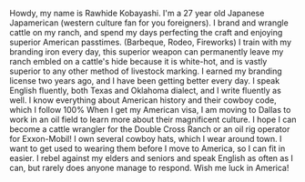 Howdy, my name is Rawhide Kobayashi. I'm a 27 year old Japanese Japamerican (western culture fan for you foreigners). I brand and wrangle cattle on my ranch, and spend my days perfecting the craft and enjoying superior American passtimes. (Barbeque, Rodeo, Fireworks) I train with my branding iron every day, this superior weapon can permanently leave my ranch embled on a cattle's hide because it is white-hot, and is vastly superior to any other method of livestock marking. I earned my branding license two years ago, and I have been getting better every day. I speak English fluently, both Texas and Oklahoma dialect, and I write fluently as well. I know everything about American history and their cowboy code, which I follow 100% When I get my American visa, I am moving to Dallas to work in an oil field to learn more about their magnificent culture. I hope I can become a cattle wrangler for the Double Cross Ranch or an oil rig operator for Exxon-Mobil! I own several cowboy hats, which I wear around town. I want to get used to wearing them before I move to America, so I can fit in easier. I rebel against my elders and seniors and speak English as often as I can, but rarely does anyone manage to respond. Wish me luck in America!
